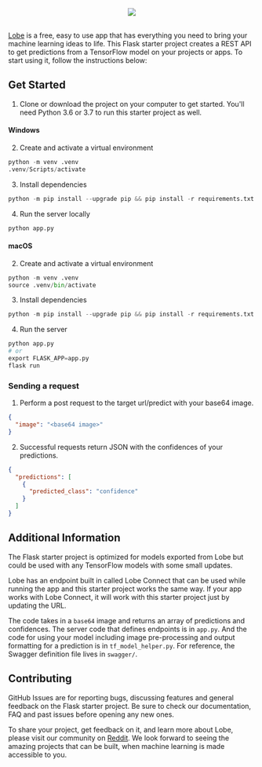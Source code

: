 <div style="text-align:center"><img src="https://github.com/lobe/flask-server/blob/main/assets/header.jpg" /></div><br>

[Lobe](http://lobe.ai/) is a free, easy to use app that has everything you need to bring your machine learning ideas to life. This Flask starter project creates a REST API to get predictions from a TensorFlow model on your projects or apps. To start using it, follow the instructions below:

## Get Started

1. Clone or download the project on your computer to get started. You'll need Python 3.6 or 3.7 to run this starter project as well.

#### Windows

2. Create and activate a virtual environment  
```python
python -m venv .venv
.venv/Scripts/activate
```

3. Install dependencies  
```python
python -m pip install --upgrade pip && pip install -r requirements.txt
```

4. Run the server locally  
```python
python app.py
```

#### macOS

2. Create and activate a virtual environment
```python
python -m venv .venv
source .venv/bin/activate
```

3. Install dependencies
```python
python -m pip install --upgrade pip && pip install -r requirements.txt
```

4. Run the server
```python
python app.py
# or
export FLASK_APP=app.py
flask run
```


### Sending a request

1. Perform a post request to the target url/predict with your base64 image.
```JSON
{
  "image": "<base64 image>"
}
```

2. Successful requests return JSON with the confidences of your predictions.
```JSON
{
  "predictions": [
    {
      "predicted_class": "confidence"
    }
  ]
}
```

## Additional Information

The Flask starter project is optimized for models exported from Lobe but could be used with any TensorFlow models with some small updates.

Lobe has an endpoint built in called Lobe Connect that can be used while running the app and this starter project works the same way. If your app works with Lobe Connect, it will work with this starter project just by updating the URL.

The code takes in a `base64` image and returns an array of predictions and confidences. The server code that defines endpoints is in `app.py`. And the code for using your model including image pre-processing and output formatting for a prediction is in `tf_model_helper.py`. For reference, the Swagger definition file lives in `swagger/`.

## Contributing

GitHub Issues are for reporting bugs, discussing features and general feedback on the Flask starter project. Be sure to check our documentation, FAQ and past issues before opening any new ones.

To share your project, get feedback on it, and learn more about Lobe, please visit our community on [Reddit](https://www.reddit.com/r/Lobe/). We look forward to seeing the amazing projects that can be built, when machine learning is made accessible to you.
